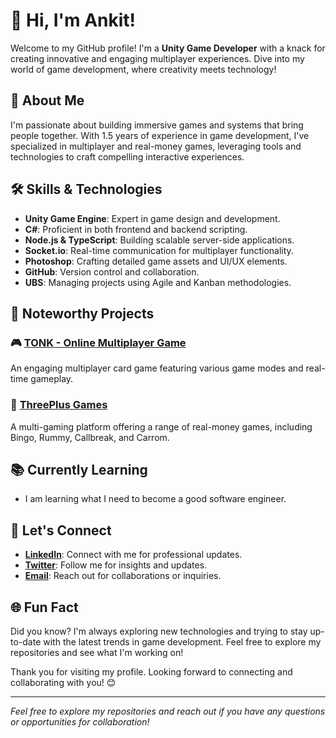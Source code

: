 # 👋 Hi, I'm Ankit!

Welcome to my GitHub profile! I'm a **Unity Game Developer** with a knack for creating innovative and engaging multiplayer experiences. Dive into my world of game development, where creativity meets technology!

## 🌟 About Me

I'm passionate about building immersive games and systems that bring people together. With 1.5 years of experience in game development, I've specialized in multiplayer and real-money games, leveraging tools and technologies to craft compelling interactive experiences.

## 🛠 Skills & Technologies

- **Unity Game Engine**: Expert in game design and development.
- **C#**: Proficient in both frontend and backend scripting.
- **Node.js & TypeScript**: Building scalable server-side applications.
- **Socket.io**: Real-time communication for multiplayer functionality.
- **Photoshop**: Crafting detailed game assets and UI/UX elements.
- **GitHub**: Version control and collaboration.
- **UBS**: Managing projects using Agile and Kanban methodologies.

## 🚀 Noteworthy Projects

### 🎮 [TONK - Online Multiplayer Game](https://github.com/yourusername/TONK)
An engaging multiplayer card game featuring various game modes and real-time gameplay.

### 🎲 [ThreePlus Games](https://github.com/yourusername/ThreePlusGames)
A multi-gaming platform offering a range of real-money games, including Bingo, Rummy, Callbreak, and Carrom.

## 📚 Currently Learning

- I am learning what I need to become a good software engineer.

## 💬 Let's Connect

- **[LinkedIn](https://www.linkedin.com/in/yourprofile)**: Connect with me for professional updates.
- **[Twitter](https://twitter.com/yourusername)**: Follow me for insights and updates.
- **[Email](mailto:your.email@example.com)**: Reach out for collaborations or inquiries.

## 🌐 Fun Fact

Did you know? I'm always exploring new technologies and trying to stay up-to-date with the latest trends in game development. Feel free to explore my repositories and see what I'm working on!

Thank you for visiting my profile. Looking forward to connecting and collaborating with you! 😊

---

*Feel free to explore my repositories and reach out if you have any questions or opportunities for collaboration!*

